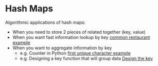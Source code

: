 # Hash Maps

Algorithmic applications of hash maps:

- When you need to store 2 pieces of related together (key, value)
- When you want fast information lookup by key [common restaurant example](https://leetcode.com/explore/learn/card/hash-table/184/comparison-with-other-data-structures/1177/)
- When you want to aggregate information by key
  - e.g. Counter in Python [first unique character example](https://leetcode.com/explore/learn/card/hash-table/184/comparison-with-other-data-structures/1119/)
  - e.g. Designing a key function that will group data [Design the key](https://leetcode.com/explore/learn/card/hash-table/185/hash_table_design_the_key/1125/)
